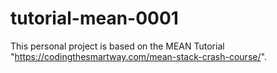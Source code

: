 # tutorial-mean-0001

This personal project is based on the MEAN Tutorial "https://codingthesmartway.com/mean-stack-crash-course/".